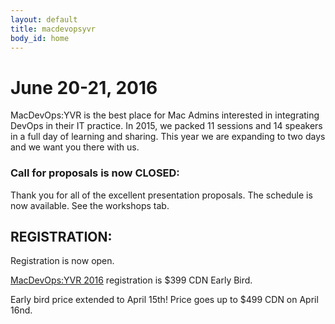 ```yaml
---
layout: default
title: macdevopsyvr
body_id: home
---
```


# June 20-21, 2016

MacDevOps:YVR is the best place for Mac Admins interested in integrating DevOps in their IT practice. In 2015, we packed 11 sessions and 14 speakers in a full day of learning and sharing. This year we are expanding to two days and we want you there with us.

### Call for proposals is now CLOSED:

Thank you for all of the excellent presentation proposals. The schedule is now available. See the workshops tab. 

## REGISTRATION:

Registration is now open.

<a href="http://cars-ebmsweb.its.sfu.ca/reg/reg_p1_form.aspx?oc=05&ct=MECS-1&eventid=25908" target="_blank">MacDevOps:YVR 2016</a> registration is $399 CDN Early Bird. 

Early bird price extended to April 15th! Price goes up to $499 CDN on April 16nd.







